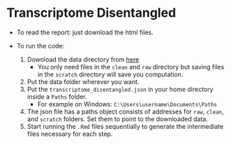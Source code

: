 # Transcriptome Disentangled
- To read the report: just download the html files. 

- To run the code: 
    1. Download the data directory from  [here](https://drive.google.com/drive/folders/1CtrYdeCHIckUfppE06nndzxa8RDf2d3F?usp=sharing)
        - You only need files in the `clean` and `raw` directory but saving files in the `scratch` directory will save you computation. 
    2. Put the data folder wherever you want. 
    3. Put the `transcriptome_disentangled.json` in your home directory inside a `Paths` folder. 
        - For example on Windows: `C:\Users\username\Documents\Paths`
    4. The json file has a paths object consists of addresses for `raw`, `clean`, and `scratch` folders. Set them to point to the downloaded data. 
    5. Start running the `.Rmd` files sequentially to generate the intermediate files necessary for each step. 
